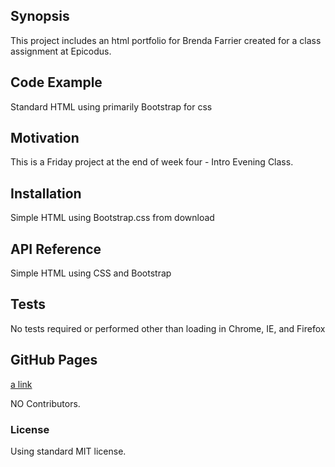 ## Synopsis

This project includes an html portfolio for Brenda Farrier created for a class assignment at Epicodus.

## Code Example

Standard HTML using primarily Bootstrap for css

## Motivation

This is a Friday project at the end of week four - Intro Evening Class.

## Installation

Simple HTML using Bootstrap.css from download

## API Reference

Simple HTML using CSS and Bootstrap

## Tests

No tests required or performed other than loading in Chrome, IE, and Firefox

## GitHub Pages

[a link](https://brendapdx.github.io/portfolio/)

NO Contributors.

### License

Using standard MIT license.
